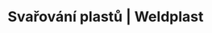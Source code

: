 ---
Link: "file:/Users/vinayakpatel/Downloads/www.weldplast.cz/produkty/svarovani-plastu/spodni-izolace-a-tunely/extrudery59"
product_name: "null"
product_id: "null"
title: "Svařování plastů | Weldplast"
product_desc: ""
product_specs: ""
product_downloads: ""
href: ""
accessories: ""
similar_products: ""
---